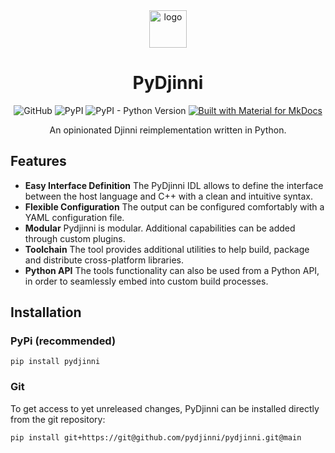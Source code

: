<div align="center">

<img src="https://raw.githubusercontent.com/pydjinni/pydjinni/main/docs/assets/logo.png" width="60" height="60" alt="logo">

# PyDjinni


![GitHub](https://img.shields.io/github/license/pydjinni/pydjinni)
![PyPI](https://img.shields.io/pypi/v/pydjinni)
![PyPI - Python Version](https://img.shields.io/pypi/pyversions/pydjinni)
[![Built with Material for MkDocs](https://img.shields.io/badge/Material_for_MkDocs-526CFE?logo=MaterialForMkDocs&logoColor=white)](https://squidfunk.github.io/mkdocs-material/)

An opinionated Djinni reimplementation written in Python.

</div>



## Features

- **Easy Interface Definition** The PyDjinni IDL allows to define the interface between the host language and C++ with a clean and intuitive syntax.
- **Flexible Configuration** The output can be configured comfortably with a YAML configuration file.
- **Modular** Pydjinni is modular. Additional capabilities can be added through custom plugins.
- **Toolchain** The tool provides additional utilities to help build, package and distribute cross-platform libraries.
- **Python API** The tools functionality can also be used from a Python API, in order to seamlessly embed into custom build processes.

## Installation

### PyPi (recommended)

```shell
pip install pydjinni
```

### Git

To get access to yet unreleased changes, PyDjinni can be installed directly from the git repository:

```shell
pip install git+https://git@github.com/pydjinni/pydjinni.git@main
```
